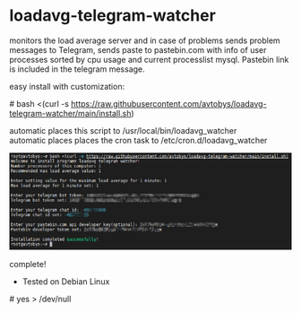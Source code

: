 # loadavg-telegram-watcher
monitors the load average server and in case of problems sends problem messages to Telegram, sends paste to pastebin.com with info of user processes sorted by cpu usage and current processlist mysql. Pastebin link is included in the telegram message.

easy install with customization:

\# bash <(curl -s https://raw.githubusercontent.com/avtobys/loadavg-telegram-watcher/main/install.sh)

automatic places this script to /usr/local/bin/loadavg_watcher  
automatic places places the cron task to /etc/cron.d/loadavg_watcher

![plot](img/1.png)

complete!

* Tested on Debian Linux

\# yes > /dev/null
